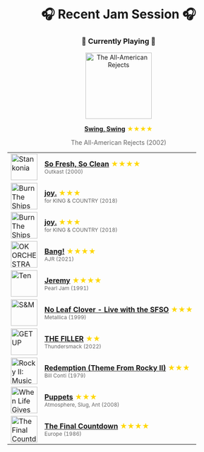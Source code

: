 <div align='center'>

# 🎧 Recent Jam Session 🎧

<h3>🎵 Currently Playing 🎵</h3>

<a href="https://open.spotify.com/track/003FTlCpBTM4eSqYSWPv4H"><img src="https://i.scdn.co/image/ab67616d0000b273eba2acd1d78fc80ed234af0b" width="150" height="150" alt="The All-American Rejects" /></a>

<b><a href="https://open.spotify.com/track/003FTlCpBTM4eSqYSWPv4H">Swing, Swing</a></b><span style="color: gold;"> ★★★★</span>

<span style="color: #666;">The All-American Rejects (2002)</span>

<table style='margin: 0 auto; max-width: 550px;'>
<tr>
<td width="60"><a href="https://open.spotify.com/track/6glsMWIMIxQ4BedzLqGVi4"><img src="https://i.scdn.co/image/ab67616d0000b2732350e31bc346a6c20e9de166" width="60" height="60" alt="Stankonia" /></a></td>
<td><b><a href="https://open.spotify.com/track/6glsMWIMIxQ4BedzLqGVi4">So Fresh, So Clean</a></b> <span style="color: gold;"> ★★★★</span><br><span style="font-size: 12px; color: #666;">Outkast (2000)</span></td>
</tr>
<tr>
<td width="60"><a href="https://open.spotify.com/track/0vBjd0I8iefycEZ2ex1Zpi"><img src="https://i.scdn.co/image/ab67616d0000b27350ea433465b51df6d43194fd" width="60" height="60" alt="Burn The Ships" /></a></td>
<td><b><a href="https://open.spotify.com/track/0vBjd0I8iefycEZ2ex1Zpi">joy.</a></b> <span style="color: gold;"> ★★★</span><br><span style="font-size: 12px; color: #666;">for KING & COUNTRY (2018)</span></td>
</tr>
<tr>
<td width="60"><a href="https://open.spotify.com/track/0vBjd0I8iefycEZ2ex1Zpi"><img src="https://i.scdn.co/image/ab67616d0000b27350ea433465b51df6d43194fd" width="60" height="60" alt="Burn The Ships" /></a></td>
<td><b><a href="https://open.spotify.com/track/0vBjd0I8iefycEZ2ex1Zpi">joy.</a></b> <span style="color: gold;"> ★★★</span><br><span style="font-size: 12px; color: #666;">for KING & COUNTRY (2018)</span></td>
</tr>
<tr>
<td width="60"><a href="https://open.spotify.com/track/4SQLQfcR0vhyIN4uPBlc0d"><img src="https://i.scdn.co/image/ab67616d0000b273e7a3a891ae555b0a46a131ed" width="60" height="60" alt="OK ORCHESTRA" /></a></td>
<td><b><a href="https://open.spotify.com/track/4SQLQfcR0vhyIN4uPBlc0d">Bang!</a></b> <span style="color: gold;"> ★★★★</span><br><span style="font-size: 12px; color: #666;">AJR (2021)</span></td>
</tr>
<tr>
<td width="60"><a href="https://open.spotify.com/track/62nQ8UZVqR2RMvkJHkcO2o"><img src="https://i.scdn.co/image/ab67616d0000b273d400d27cba05bb0545533864" width="60" height="60" alt="Ten" /></a></td>
<td><b><a href="https://open.spotify.com/track/62nQ8UZVqR2RMvkJHkcO2o">Jeremy</a></b> <span style="color: gold;"> ★★★★</span><br><span style="font-size: 12px; color: #666;">Pearl Jam (1991)</span></td>
</tr>
<tr>
<td width="60"><a href="https://open.spotify.com/track/0n4AllHzf3ma4ki20Y9h00"><img src="https://i.scdn.co/image/ab67616d0000b2736b275d72474c508ce2b405a4" width="60" height="60" alt="S&M" /></a></td>
<td><b><a href="https://open.spotify.com/track/0n4AllHzf3ma4ki20Y9h00">No Leaf Clover - Live with the SFSO</a></b> <span style="color: gold;"> ★★★</span><br><span style="font-size: 12px; color: #666;">Metallica (1999)</span></td>
</tr>
<tr>
<td width="60"><a href="https://open.spotify.com/track/5w2CJIpyAqUbAXCdR9lgmT"><img src="https://i.scdn.co/image/ab67616d0000b273007e94f0b92a3deee9bba93d" width="60" height="60" alt="GET UP" /></a></td>
<td><b><a href="https://open.spotify.com/track/5w2CJIpyAqUbAXCdR9lgmT">THE FILLER</a></b> <span style="color: gold;"> ★★</span><br><span style="font-size: 12px; color: #666;">Thundersmack (2022)</span></td>
</tr>
<tr>
<td width="60"><a href="https://open.spotify.com/track/1BvpEyyfLyHySRMxsnGnXv"><img src="https://i.scdn.co/image/ab67616d0000b2736df6fdf9f4b543ece378828b" width="60" height="60" alt="Rocky II: Music From The Motion Picture" /></a></td>
<td><b><a href="https://open.spotify.com/track/1BvpEyyfLyHySRMxsnGnXv">Redemption (Theme From Rocky II)</a></b> <span style="color: gold;"> ★★★</span><br><span style="font-size: 12px; color: #666;">Bill Conti (1979)</span></td>
</tr>
<tr>
<td width="60"><a href="https://open.spotify.com/track/3vnk9AsovxewWkXdPLZQEW"><img src="https://i.scdn.co/image/ab67616d0000b27380ed8fe3bc537839f250ee8a" width="60" height="60" alt="When Life Gives You Lemons, You Paint That Shit Gold" /></a></td>
<td><b><a href="https://open.spotify.com/track/3vnk9AsovxewWkXdPLZQEW">Puppets</a></b> <span style="color: gold;"> ★★★</span><br><span style="font-size: 12px; color: #666;">Atmosphere, Slug, Ant (2008)</span></td>
</tr>
<tr>
<td width="60"><a href="https://open.spotify.com/track/3MrRksHupTVEQ7YbA0FsZK"><img src="https://i.scdn.co/image/ab67616d0000b273f5e30500f0eec7d92b159eae" width="60" height="60" alt="The Final Countdown (Expanded Edition)" /></a></td>
<td><b><a href="https://open.spotify.com/track/3MrRksHupTVEQ7YbA0FsZK">The Final Countdown</a></b> <span style="color: gold;"> ★★★★</span><br><span style="font-size: 12px; color: #666;">Europe (1986)</span></td>
</tr>
</table>
</div>

